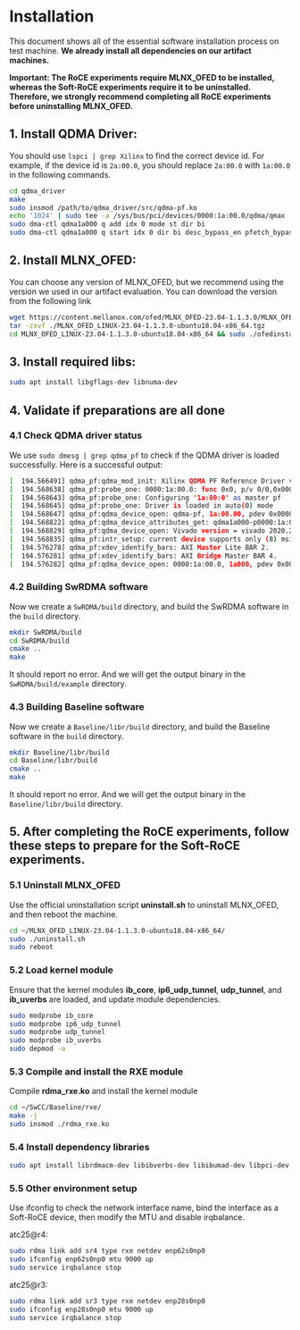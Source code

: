 # Installation

This document shows all of the essential software installation process on test machine. **We already install all dependencies on our artifact machines.**

**Important: The RoCE experiments require MLNX_OFED to be installed, whereas the Soft-RoCE experiments require it to be uninstalled. Therefore, we strongly recommend completing all RoCE experiments before uninstalling MLNX_OFED.**

## 1. Install QDMA Driver:

You should use `lspci | grep Xilinx` to find the correct device id. For example, if the device id is `2a:00.0`, you should replace `2a:00.0` with `1a:00.0` in the following commands.
~~~bash
cd qdma_driver
make
sudo insmod /path/to/qdma_driver/src/qdma-pf.ko
echo '1024' | sudo tee -a /sys/bus/pci/devices/0000:1a:00.0/qdma/qmax
sudo dma-ctl qdma1a000 q add idx 0 mode st dir bi
sudo dma-ctl qdma1a000 q start idx 0 dir bi desc_bypass_en pfetch_bypass_en
~~~


## 2. Install MLNX_OFED:

You can choose any version of MLNX_OFED, but we recommend using the version we used in our artifact evaluation. You can download the version from the following link
~~~bash
wget https://content.mellanox.com/ofed/MLNX_OFED-23.04-1.1.3.0/MLNX_OFED_LINUX-23.04-1.1.3.0-ubuntu18.04-x86_64.tgz
tar -zxvf ./MLNX_OFED_LINUX-23.04-1.1.3.0-ubuntu18.04-x86_64.tgz
cd MLNX_OFED_LINUX-23.04-1.1.3.0-ubuntu18.04-x86_64 && sudo ./ofedinstall
~~~


## 3. Install required libs:

~~~bash
sudo apt install libgflags-dev libnuma-dev
~~~

## 4. Validate if preparations are all done

### 4.1 Check QDMA driver status

We use `sudo dmesg | grep qdma_pf` to check if the QDMA driver is loaded successfully. Here is a successful output:
~~~bash
[  194.566491] qdma_pf:qdma_mod_init: Xilinx QDMA PF Reference Driver v2020.2.1.1.
[  194.568638] qdma_pf:probe_one: 0000:1a:00.0: func 0x0, p/v 0/0,0x0000000000000000.
[  194.568643] qdma_pf:probe_one: Configuring '1a:00:0' as master pf
[  194.568645] qdma_pf:probe_one: Driver is loaded in auto(0) mode
[  194.568647] qdma_pf:qdma_device_open: qdma-pf, 1a:00.00, pdev 0x0000000055a384ed, 0x10ee:0x903f.
[  194.568822] qdma_pf:qdma_device_attributes_get: qdma1a000-p0000:1a:00.0: num_pfs:1, num_qs:512, flr_present:0, st_en:1, mm_en:1, mm_cmpt_en:0, mailbox_en:1, mm_channel_max:1, qid2vec_ctx:0, cmpt_ovf_chk_dis:1, mailbox_intr:1, sw_desc_64b:1, cmpt_desc_64b:1, dynamic_bar:1, legacy_intr:1, cmpt_trig_count_timer:1
[  194.568829] qdma_pf:qdma_device_open: Vivado version = vivado 2020.2
[  194.568835] qdma_pf:intr_setup: current device supports only (8) msix vectors per function. ignoring input for (32) vectors
[  194.576278] qdma_pf:xdev_identify_bars: AXI Master Lite BAR 2.
[  194.576281] qdma_pf:xdev_identify_bars: AXI Bridge Master BAR 4.
[  194.576282] qdma_pf:qdma_device_open: 0000:1a:00.0, 1a000, pdev 0x0000000055a384ed, xdev 0x0000000036f2e3ee, ch 1, q 0, vf 0.
~~~

### 4.2 Building SwRDMA software

Now we create a `SwRDMA/build` directory, and build the SwRDMA software in the `build` directory.
~~~bash
mkdir SwRDMA/build
cd SwRDMA/build
cmake ..
make
~~~

It should report no error. And we will get the output binary in the `SwRDMA/build/example` directory.

### 4.3 Building Baseline software

Now we create a `Baseline/libr/build` directory, and build the Baseline software in the `build` directory.
~~~bash
mkdir Baseline/libr/build
cd Baseline/libr/build
cmake ..
make
~~~

It should report no error. And we will get the output binary in the `Baseline/libr/build` directory.


## 5. After completing the RoCE experiments, follow these steps to prepare for the Soft-RoCE experiments.

### 5.1 Uninstall MLNX_OFED

Use the official uninstallation script **uninstall.sh** to uninstall MLNX_OFED, and then reboot the machine.

~~~bash
cd ~/MLNX_OFED_LINUX-23.04-1.1.3.0-ubuntu18.04-x86_64/
sudo ./uninstall.sh
sudo reboot
~~~

### 5.2 Load kernel module

Ensure that the kernel modules **ib_core**, **ip6_udp_tunnel**, **udp_tunnel**, and **ib_uverbs** are loaded, and update module dependencies.

~~~bash
sudo modprobe ib_core
sudo modprobe ip6_udp_tunnel 
sudo modprobe udp_tunnel 
sudo modprobe ib_uverbs
sudo depmod -a
~~~

### 5.3 Compile and install the RXE module

Compile **rdma_rxe.ko** and install the kernel module

~~~bash
cd ~/SwCC/Baseline/rxe/
make -j
sudo insmod ./rdma_rxe.ko
~~~

### 5.4 Install dependency libraries

~~~bash
sudo apt install librdmacm-dev libibverbs-dev libibumad-dev libpci-dev
~~~

### 5.5 Other environment setup

Use ifconfig to check the network interface name, bind the interface as a Soft-RoCE device, then modify the MTU and disable irqbalance.

atc25@r4:
~~~bash
sudo rdma link add sr4 type rxe netdev enp62s0np0
sudo ifconfig enp62s0np0 mtu 9000 up
sudo service irqbalance stop
~~~

atc25@r3:
~~~bash
sudo rdma link add sr3 type rxe netdev enp28s0np0
sudo ifconfig enp28s0np0 mtu 9000 up
sudo service irqbalance stop
~~~
